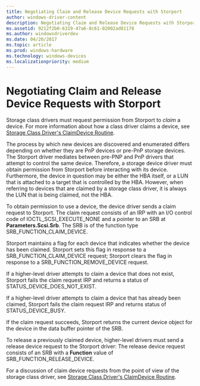 ```yaml
---
title: Negotiating Claim and Release Device Requests with Storport
author: windows-driver-content
description: Negotiating Claim and Release Device Requests with Storport
ms.assetid: 9212f2b0-6319-47a6-8c61-02002ad81178
ms.author: windowsdriverdev
ms.date: 04/20/2017
ms.topic: article
ms.prod: windows-hardware
ms.technology: windows-devices
ms.localizationpriority: medium
---
```


# Negotiating Claim and Release Device Requests with Storport


Storage class drivers must request permission from Storport to *claim* a device. For more information about how a class driver claims a device, see [Storage Class Driver's ClaimDevice Routine](storage-class-driver-s-claimdevice-routine.md).

The process by which new devices are discovered and enumerated differs depending on whether they are PnP devices or pre-PnP storage devices. The Storport driver mediates between pre-PNP and PnP drivers that attempt to control the same device. Therefore, a storage device driver must obtain permission from Storport before interacting with its device. Furthermore, the device in question may be either the HBA itself, or a LUN that is attached to a target that is controlled by the HBA. However, when referring to devices that are claimed by a storage class driver, it is always the LUN that is being claimed, not the HBA.

To obtain permission to use a device, the device driver sends a claim request to Storport. The claim request consists of an IRP with an I/O control code of IOCTL\_SCSI\_EXECUTE\_NONE and a pointer to an SRB at **Parameters.Scsi.Srb**. The SRB is of the function type SRB\_FUNCTION\_CLAIM\_DEVICE.

Storport maintains a flag for each device that indicates whether the device has been claimed. Storport sets this flag in response to a SRB\_FUNCTION\_CLAIM\_DEVICE request; Storport clears the flag in response to a SRB\_FUNCTION\_REMOVE\_DEVICE request.

If a higher-level driver attempts to claim a device that does not exist, Storport fails the claim request IRP and returns a status of STATUS\_DEVICE\_DOES\_NOT\_EXIST.

If a higher-level driver attempts to claim a device that has already been claimed, Storport fails the claim request IRP and returns status of STATUS\_DEVICE\_BUSY.

If the claim request succeeds, Storport returns the current device object for the device in the data buffer pointer of the SRB.

To release a previously claimed device, higher-level drivers must send a release device request to the Storport driver: The release device request consists of an SRB with a **Function** value of SRB\_FUNCTION\_RELEASE\_DEVICE.

For a discussion of claim device requests from the point of view of the storage class driver, see [Storage Class Driver's ClaimDevice Routine](storage-class-driver-s-claimdevice-routine.md).

 

 




